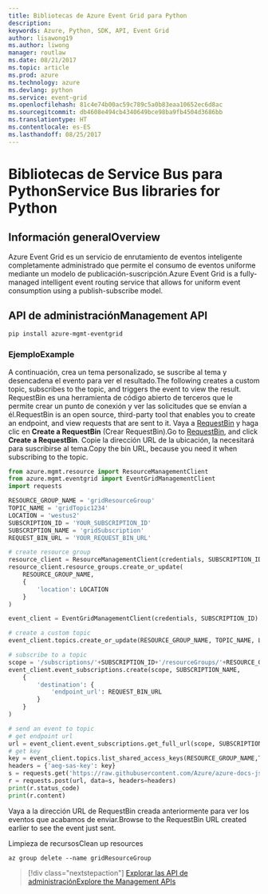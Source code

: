 ```yaml
---
title: Bibliotecas de Azure Event Grid para Python
description: 
keywords: Azure, Python, SDK, API, Event Grid
author: lisawong19
ms.author: liwong
manager: routlaw
ms.date: 08/21/2017
ms.topic: article
ms.prod: azure
ms.technology: azure
ms.devlang: python
ms.service: event-grid
ms.openlocfilehash: 81c4e74b00ac59c789c5a0b83eaa10652ec6d8ac
ms.sourcegitcommit: db4608e494cb4340649bce98ba9fb4504d3686bb
ms.translationtype: HT
ms.contentlocale: es-ES
ms.lasthandoff: 08/25/2017
---
```

# <a name="service-bus-libraries-for-python"></a><span data-ttu-id="79fb4-103">Bibliotecas de Service Bus para Python</span><span class="sxs-lookup"><span data-stu-id="79fb4-103">Service Bus libraries for Python</span></span>

## <a name="overview"></a><span data-ttu-id="79fb4-104">Información general</span><span class="sxs-lookup"><span data-stu-id="79fb4-104">Overview</span></span>
<span data-ttu-id="79fb4-105">Azure Event Grid es un servicio de enrutamiento de eventos inteligente completamente administrado que permite el consumo de eventos uniforme mediante un modelo de publicación-suscripción.</span><span class="sxs-lookup"><span data-stu-id="79fb4-105">Azure Event Grid is a fully-managed intelligent event routing service that allows for uniform event consumption using a publish-subscribe model.</span></span>

## <a name="management-api"></a><span data-ttu-id="79fb4-106">API de administración</span><span class="sxs-lookup"><span data-stu-id="79fb4-106">Management API</span></span>
```bash
pip install azure-mgmt-eventgrid
```

### <a name="example"></a><span data-ttu-id="79fb4-107">Ejemplo</span><span class="sxs-lookup"><span data-stu-id="79fb4-107">Example</span></span>
<span data-ttu-id="79fb4-108">A continuación, crea un tema personalizado, se suscribe al tema y desencadena el evento para ver el resultado.</span><span class="sxs-lookup"><span data-stu-id="79fb4-108">The following creates a custom topic, subscribes to the topic, and triggers the event to view the result.</span></span> <span data-ttu-id="79fb4-109">RequestBin es una herramienta de código abierto de terceros que le permite crear un punto de conexión y ver las solicitudes que se envían a él.</span><span class="sxs-lookup"><span data-stu-id="79fb4-109">RequestBin is an open source, third-party tool that enables you to create an endpoint, and view requests that are sent to it.</span></span> <span data-ttu-id="79fb4-110">Vaya a [RequestBin](https://requestb.in/) y haga clic en **Create a RequestBin** (Crear RequestBin).</span><span class="sxs-lookup"><span data-stu-id="79fb4-110">Go to [RequestBin](https://requestb.in/), and click **Create a RequestBin**.</span></span> <span data-ttu-id="79fb4-111">Copie la dirección URL de la ubicación, la necesitará para suscribirse al tema.</span><span class="sxs-lookup"><span data-stu-id="79fb4-111">Copy the bin URL, because you need it when subscribing to the topic.</span></span>

```python
from azure.mgmt.resource import ResourceManagementClient
from azure.mgmt.eventgrid import EventGridManagementClient
import requests

RESOURCE_GROUP_NAME = 'gridResourceGroup'
TOPIC_NAME = 'gridTopic1234'
LOCATION = 'westus2'
SUBSCRIPTION_ID = 'YOUR_SUBSCRIPTION_ID'
SUBSCRIPTION_NAME = 'gridSubscription'
REQUEST_BIN_URL = 'YOUR_REQUEST_BIN_URL'

# create resource group
resource_client = ResourceManagementClient(credentials, SUBSCRIPTION_ID)
resource_client.resource_groups.create_or_update(
    RESOURCE_GROUP_NAME,
    {
        'location': LOCATION
    }
)

event_client = EventGridManagementClient(credentials, SUBSCRIPTION_ID)

# create a custom topic
event_client.topics.create_or_update(RESOURCE_GROUP_NAME, TOPIC_NAME, LOCATION)

# subscribe to a topic
scope = '/subscriptions/'+SUBSCRIPTION_ID+'/resourceGroups/'+RESOURCE_GROUP_NAME+'/providers/Microsoft.EventGrid/topics/'+TOPIC_NAME
event_client.event_subscriptions.create(scope, SUBSCRIPTION_NAME,
    {
        'destination': {
            'endpoint_url': REQUEST_BIN_URL
        }
    }
)

# send an event to topic
# get endpoint url
url = event_client.event_subscriptions.get_full_url(scope, SUBSCRIPTION_NAME).endpoint_url
# get key
key = event_client.topics.list_shared_access_keys(RESOURCE_GROUP_NAME,TOPIC_NAME).key1
headers = {'aeg-sas-key': key}
s = requests.get('https://raw.githubusercontent.com/Azure/azure-docs-json-samples/master/event-grid/customevent.json')
r = requests.post(url, data=s, headers=headers)
print(r.status_code)
print(r.content)
```
<span data-ttu-id="79fb4-112">Vaya a la dirección URL de RequestBin creada anteriormente para ver los eventos que acabamos de enviar.</span><span class="sxs-lookup"><span data-stu-id="79fb4-112">Browse to the RequestBin URL created earlier to see the event just sent.</span></span>

<span data-ttu-id="79fb4-113">Limpieza de recursos</span><span class="sxs-lookup"><span data-stu-id="79fb4-113">Clean up resources</span></span>
```azurecli-interactive
az group delete --name gridResourceGroup
```

> [!div class="nextstepaction"]
> [<span data-ttu-id="79fb4-114">Explorar las API de administración</span><span class="sxs-lookup"><span data-stu-id="79fb4-114">Explore the Management APIs</span></span>](/python/api/overview/azure/eventgrid/managementlibrary)

